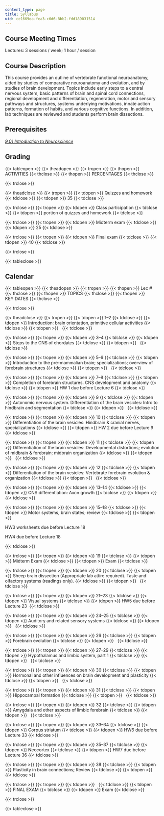 ```yaml
---
content_type: page
title: Syllabus
uid: ce1669ea-fea3-c6d6-8bb2-fdd189031514
---
```


Course Meeting Times
--------------------

Lectures: 3 sessions / week; 1 hour / session

Course Description
------------------

This course provides an outline of vertebrate functional neuroanatomy, aided by studies of comparative neuroanatomy and evolution, and by studies of brain development. Topics include early steps to a central nervous system, basic patterns of brain and spinal cord connections, regional development and differentiation, regeneration, motor and sensory pathways and structures, systems underlying motivations, innate action patterns, formation of habits, and various cognitive functions. In addition, lab techniques are reviewed and students perform brain dissections.

Prerequisites
-------------

[_9.01 Introduction to Neuroscience_](/courses/9-01-introduction-to-neuroscience-fall-2007)

Grading
-------

{{< tableopen >}}
{{< theadopen >}}
{{< tropen >}}
{{< thopen >}}
ACTIVITIES
{{< thclose >}}
{{< thopen >}}
PERCENTAGES
{{< thclose >}}

{{< trclose >}}

{{< theadclose >}}
{{< tropen >}}
{{< tdopen >}}
Quizzes and homework
{{< tdclose >}}
{{< tdopen >}}
35
{{< tdclose >}}

{{< trclose >}}
{{< tropen >}}
{{< tdopen >}}
Class participation
{{< tdclose >}}
{{< tdopen >}}
portion of quizzes and homework
{{< tdclose >}}

{{< trclose >}}
{{< tropen >}}
{{< tdopen >}}
Midterm exam
{{< tdclose >}}
{{< tdopen >}}
25
{{< tdclose >}}

{{< trclose >}}
{{< tropen >}}
{{< tdopen >}}
Final exam
{{< tdclose >}}
{{< tdopen >}}
40
{{< tdclose >}}

{{< trclose >}}

{{< tableclose >}}

Calendar
--------

{{< tableopen >}}
{{< theadopen >}}
{{< tropen >}}
{{< thopen >}}
Lec #
{{< thclose >}}
{{< thopen >}}
TOPICS
{{< thclose >}}
{{< thopen >}}
KEY DATES
{{< thclose >}}

{{< trclose >}}

{{< theadclose >}}
{{< tropen >}}
{{< tdopen >}}
1–2
{{< tdclose >}}
{{< tdopen >}}
Introduction: brain orientation, primitive cellular activities
{{< tdclose >}}
{{< tdopen >}}
 
{{< tdclose >}}

{{< trclose >}}
{{< tropen >}}
{{< tdopen >}}
3–4
{{< tdclose >}}
{{< tdopen >}}
Steps to the CNS of chordates
{{< tdclose >}}
{{< tdopen >}}
 
{{< tdclose >}}

{{< trclose >}}
{{< tropen >}}
{{< tdopen >}}
5–6
{{< tdclose >}}
{{< tdopen >}}
Introduction to the pre-mammalian brain; specializations; overview of forebrain structures
{{< tdclose >}}
{{< tdopen >}}
 
{{< tdclose >}}

{{< trclose >}}
{{< tropen >}}
{{< tdopen >}}
7–8
{{< tdclose >}}
{{< tdopen >}}
Completion of forebrain structures. CNS development and anatomy
{{< tdclose >}}
{{< tdopen >}}
HW 1 due before Lecture 6
{{< tdclose >}}

{{< trclose >}}
{{< tropen >}}
{{< tdopen >}}
9
{{< tdclose >}}
{{< tdopen >}}
Autonomic nervous system. Differentiation of the brain vesicles: Intro to hindbrain and segmentation
{{< tdclose >}}
{{< tdopen >}}
 
{{< tdclose >}}

{{< trclose >}}
{{< tropen >}}
{{< tdopen >}}
10
{{< tdclose >}}
{{< tdopen >}}
Differentiation of the brain vesicles: Hindbrain & cranial nerves, specializations
{{< tdclose >}}
{{< tdopen >}}
HW 2 due before Lecture 9
{{< tdclose >}}

{{< trclose >}}
{{< tropen >}}
{{< tdopen >}}
11
{{< tdclose >}}
{{< tdopen >}}
Differentiation of the brain vesicles: Developmental distortions; evolution of midbrain & forebrain; midbrain organization
{{< tdclose >}}
{{< tdopen >}}
 
{{< tdclose >}}

{{< trclose >}}
{{< tropen >}}
{{< tdopen >}}
12
{{< tdclose >}}
{{< tdopen >}}
Differentiation of the brain vesicles: Vertebrate forebrain evolution & organization
{{< tdclose >}}
{{< tdopen >}}
 
{{< tdclose >}}

{{< trclose >}}
{{< tropen >}}
{{< tdopen >}}
13–14
{{< tdclose >}}
{{< tdopen >}}
CNS differentiation: Axon growth
{{< tdclose >}}
{{< tdopen >}}
 
{{< tdclose >}}

{{< trclose >}}
{{< tropen >}}
{{< tdopen >}}
15–18
{{< tdclose >}}
{{< tdopen >}}
Motor systems, brain states; review
{{< tdclose >}}
{{< tdopen >}}


HW3 worksheets due before Lecture 18

HW4 due before Lecture 18


{{< tdclose >}}

{{< trclose >}}
{{< tropen >}}
{{< tdopen >}}
19
{{< tdclose >}}
{{< tdopen >}}
Midterm Exam
{{< tdclose >}}
{{< tdopen >}}
Exam
{{< tdclose >}}

{{< trclose >}}
{{< tropen >}}
{{< tdopen >}}
20
{{< tdclose >}}
{{< tdopen >}}
Sheep brain dissection (Appropriate lab attire required). Taste and olfactory systems (readings only).
{{< tdclose >}}
{{< tdopen >}}
 
{{< tdclose >}}

{{< trclose >}}
{{< tropen >}}
{{< tdopen >}}
21–23
{{< tdclose >}}
{{< tdopen >}}
Visual systems
{{< tdclose >}}
{{< tdopen >}}
HW5 due before Lecture 23 
{{< tdclose >}}

{{< trclose >}}
{{< tropen >}}
{{< tdopen >}}
24–25
{{< tdclose >}}
{{< tdopen >}}
Auditory and related sensory systems
{{< tdclose >}}
{{< tdopen >}}
 
{{< tdclose >}}

{{< trclose >}}
{{< tropen >}}
{{< tdopen >}}
26
{{< tdclose >}}
{{< tdopen >}}
Forebrain evolution
{{< tdclose >}}
{{< tdopen >}}
 
{{< tdclose >}}

{{< trclose >}}
{{< tropen >}}
{{< tdopen >}}
27–29
{{< tdclose >}}
{{< tdopen >}}
Hypothalamus and limbic system, part 1
{{< tdclose >}}
{{< tdopen >}}
 
{{< tdclose >}}

{{< trclose >}}
{{< tropen >}}
{{< tdopen >}}
30
{{< tdclose >}}
{{< tdopen >}}
Hormonal and other influences on brain development and plasticity
{{< tdclose >}}
{{< tdopen >}}
 
{{< tdclose >}}

{{< trclose >}}
{{< tropen >}}
{{< tdopen >}}
31
{{< tdclose >}}
{{< tdopen >}}
Hippocampal formation
{{< tdclose >}}
{{< tdopen >}}
 
{{< tdclose >}}

{{< trclose >}}
{{< tropen >}}
{{< tdopen >}}
32
{{< tdclose >}}
{{< tdopen >}}
Amygdala and other aspects of limbic forebrain
{{< tdclose >}}
{{< tdopen >}}
 
{{< tdclose >}}

{{< trclose >}}
{{< tropen >}}
{{< tdopen >}}
33–34
{{< tdclose >}}
{{< tdopen >}}
Corpus striatum
{{< tdclose >}}
{{< tdopen >}}
HW6 due before Lecture 33
{{< tdclose >}}

{{< trclose >}}
{{< tropen >}}
{{< tdopen >}}
35–37
{{< tdclose >}}
{{< tdopen >}}
Neocortex
{{< tdclose >}}
{{< tdopen >}}
HW7 due before Lecture 36
{{< tdclose >}}

{{< trclose >}}
{{< tropen >}}
{{< tdopen >}}
38
{{< tdclose >}}
{{< tdopen >}}
Plasticity in brain connections; Review
{{< tdclose >}}
{{< tdopen >}}
 
{{< tdclose >}}

{{< trclose >}}
{{< tropen >}}
{{< tdopen >}}
 
{{< tdclose >}}
{{< tdopen >}}
FINAL EXAM
{{< tdclose >}}
{{< tdopen >}}
Exam
{{< tdclose >}}

{{< trclose >}}

{{< tableclose >}}